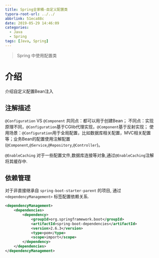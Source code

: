 ```yaml
---
title: Spring全家桶-自定义配置类
typora-root-url: ../../
abbrlink: 51eca88c
date: 2019-05-29 14:46:09
categories:
  - Java
  - Spring
tags: [Java, Spring]
---
```


> Spring 中使用配置类

<!-- more -->



# 介绍

介绍自定义配置Bean注入

## 注解描述

`@Configuration` VS `@Component`
共同点：都可以用于创建Bean；
不同点：实现原理不同，`@Configuration`基于CGlib代理实现，`@Component`基于反射实现；
使用场景：`@Configuration`用于全局配置，比如数据库相关配置，MVC相关配置等；业务Bean的配置使用注解配置(`@Component`,`@Service`,`@Repository`,`@Controller`)。

`@EnableCaching`
对于一些配置文件,数据库连接等对象,通过`@EnableCaching`注解将其缓存中.



## 依赖管理

对于非直接继承自 `spring-boot-starter-parent` 的项目, 通过 `<dependencyManagement>`  标签配置依赖关系.

```xml
<dependencyManagement>
    <dependencies>
        <dependency>
            <groupId>org.springframework.boot</groupId>
            <artifactId>spring-boot-dependencies</artifactId>
            <version>2.6.3</version>
            <type>pom</type>
            <scope>import</scope>
        </dependency>
    </dependencies>
</dependencyManagement>
```

